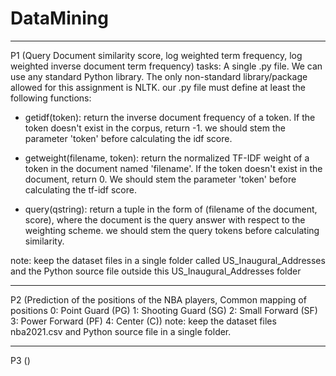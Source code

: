 # DataMining
____________________________________________________________________________________________________________________________________________
P1 (Query Document similarity score, log weighted term frequency, log weighted inverse document term frequency)
tasks:
A single .py file.</b> We can use any standard Python library. The only non-standard library/package allowed for this assignment is NLTK. our .py file must define at least the following functions:

* getidf(token): return the inverse document frequency of a token. If the token doesn't exist in the corpus, return -1. we should stem the parameter 'token' before calculating the idf score.

* getweight(filename, token): return the normalized TF-IDF weight of a token in the document named 'filename'. If the token doesn't exist in the document, return 0. We should stem the parameter 'token' before calculating the tf-idf score.

* query(qstring): return a tuple in the form of (filename of the document, score), where the document is the query answer with respect to the weighting scheme. we should stem the query tokens before calculating similarity.

note: keep the dataset files in a single folder called US_Inaugural_Addresses and the Python source file outside this US_Inaugural_Addresses folder
__________________________________________________________________________________________________________________________________________
P2 (Prediction of the positions of the NBA players, Common mapping of positions 
0: Point Guard (PG)
1: Shooting Guard (SG)
2: Small Forward (SF)
3: Power Forward (PF)
4: Center (C))
note: keep the dataset files nba2021.csv and Python source file in a single folder.

__________________________________________________________________________________________________________________________________________
P3 ()

